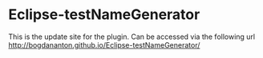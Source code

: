 Eclipse-testNameGenerator
=========================

This is the update site for the plugin. Can be accessed via the following url http://bogdananton.github.io/Eclipse-testNameGenerator/
